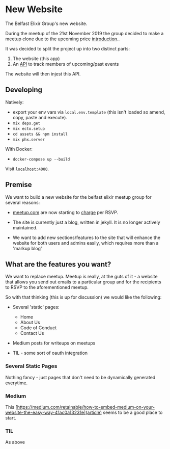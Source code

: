 # New Website

The Belfast Elixir Group's new website.

During the meetup of the 21st November 2019 the group decided to make a meetup clone
due to the upcoming price [introduction](https://www.theverge.com/2019/10/15/20893343/meetup-users-furious-new-rsvp-payment-test)..

It was decided to split the project up into two distinct parts:

1. The website (this app)
2. An [API](https://github.com/belfastelixir/event_list) to track members of upcoming/past events

The website will then injest this API.

## Developing

Natively:

  * export your env vars via `local.env.template` (this isn't loaded so amend, copy, paste and execute).
  * `mix deps.get`
  * `mix ecto.setup`
  * `cd assets && npm install`
  * `mix phx.server`

With Docker:

  * `docker-compose up --build`

Visit [`localhost:4000`](http://localhost:4000).

## Premise

We want to build a new website for the belfast elixir meetup group for several
reasons:

- [meetup.com](https://www.meetup.com) are now starting to
  [charge](https://www.theverge.com/2019/10/15/20893343/meetup-users-furious-new-rsvp-payment-test)
per RSVP.

- The site is currently just a blog, written in jekyll. It is no longer
  actively maintained.

- We want to add new sections/features to the site that will enhance the
  website for both users and admins easily, which requires more than a 'markup
blog'

## What are the features you want?

We want to replace meetup. Meetup is really, at the guts of it - a website that
allows you send out emails to a particular group and for the recipients to RSVP
to the aforementioned meetup.

So with that thinking (this is up for discussion)  we would like the following:

- Several 'static' pages:

  - Home
  - About Us
  - Code of Conduct
  - Contact Us

- Medium posts for writeups on meetups

- TIL - some sort of oauth integration


### Several Static Pages

Nothing fancy - just pages that don't need to be dynamically generated
everytime.

### Medium

This [https://medium.com/retainable/how-to-embed-medium-on-your-website-the-easy-way-41ac0a13231e](article) seems to be a good place to start.

### TIL

As above


